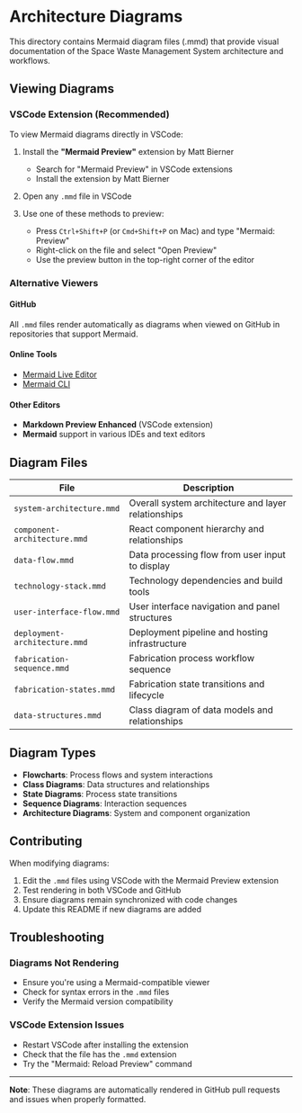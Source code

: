 # Architecture Diagrams

This directory contains Mermaid diagram files (.mmd) that provide visual documentation of the Space Waste Management System architecture and workflows.

## Viewing Diagrams

### VSCode Extension (Recommended)

To view Mermaid diagrams directly in VSCode:

1. Install the **"Mermaid Preview"** extension by Matt Bierner
   - Search for "Mermaid Preview" in VSCode extensions
   - Install the extension by Matt Bierner

2. Open any `.mmd` file in VSCode

3. Use one of these methods to preview:
   - Press `Ctrl+Shift+P` (or `Cmd+Shift+P` on Mac) and type "Mermaid: Preview"
   - Right-click on the file and select "Open Preview"
   - Use the preview button in the top-right corner of the editor

### Alternative Viewers

#### GitHub
All `.mmd` files render automatically as diagrams when viewed on GitHub in repositories that support Mermaid.

#### Online Tools
- [Mermaid Live Editor](https://mermaid.live/)
- [Mermaid CLI](https://github.com/mermaid-js/mermaid-cli)

#### Other Editors
- **Markdown Preview Enhanced** (VSCode extension)
- **Mermaid** support in various IDEs and text editors

## Diagram Files

| File | Description |
|------|-------------|
| `system-architecture.mmd` | Overall system architecture and layer relationships |
| `component-architecture.mmd` | React component hierarchy and relationships |
| `data-flow.mmd` | Data processing flow from user input to display |
| `technology-stack.mmd` | Technology dependencies and build tools |
| `user-interface-flow.mmd` | User interface navigation and panel structures |
| `deployment-architecture.mmd` | Deployment pipeline and hosting infrastructure |
| `fabrication-sequence.mmd` | Fabrication process workflow sequence |
| `fabrication-states.mmd` | Fabrication state transitions and lifecycle |
| `data-structures.mmd` | Class diagram of data models and relationships |

## Diagram Types

- **Flowcharts**: Process flows and system interactions
- **Class Diagrams**: Data structures and relationships
- **State Diagrams**: Process state transitions
- **Sequence Diagrams**: Interaction sequences
- **Architecture Diagrams**: System and component organization

## Contributing

When modifying diagrams:
1. Edit the `.mmd` files using VSCode with the Mermaid Preview extension
2. Test rendering in both VSCode and GitHub
3. Ensure diagrams remain synchronized with code changes
4. Update this README if new diagrams are added

## Troubleshooting

### Diagrams Not Rendering
- Ensure you're using a Mermaid-compatible viewer
- Check for syntax errors in the `.mmd` files
- Verify the Mermaid version compatibility

### VSCode Extension Issues
- Restart VSCode after installing the extension
- Check that the file has the `.mmd` extension
- Try the "Mermaid: Reload Preview" command

---

**Note**: These diagrams are automatically rendered in GitHub pull requests and issues when properly formatted.